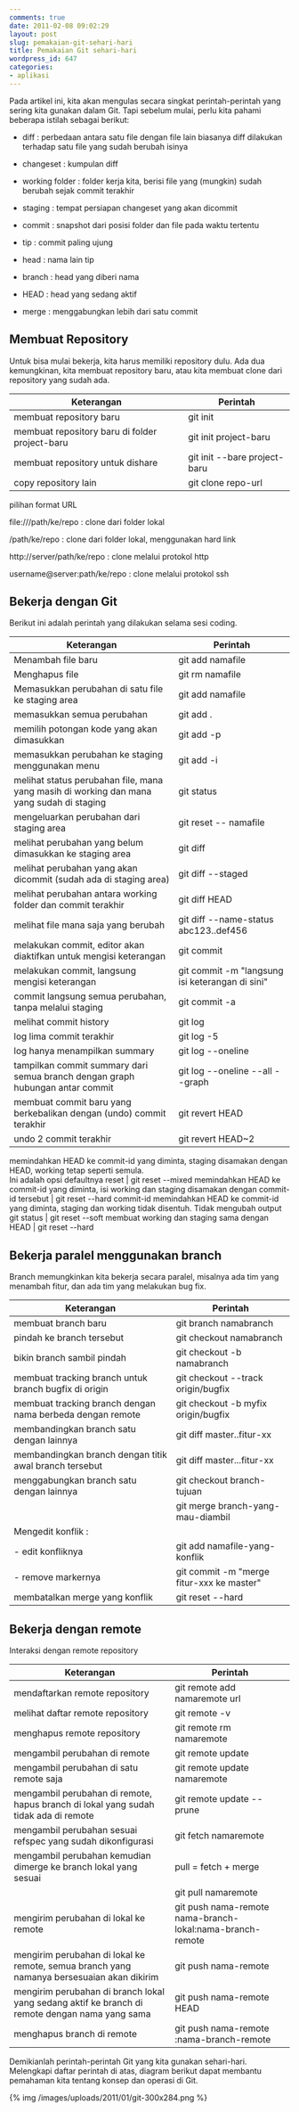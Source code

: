 ```yaml
---
comments: true
date: 2011-02-08 09:02:29
layout: post
slug: pemakaian-git-sehari-hari
title: Pemakaian Git sehari-hari
wordpress_id: 647
categories:
- aplikasi
---
```


Pada artikel ini, kita akan mengulas secara singkat perintah-perintah yang sering kita gunakan dalam Git. Tapi sebelum mulai, perlu kita pahami beberapa istilah sebagai berikut:





  * diff : perbedaan antara satu file dengan file lain
biasanya diff dilakukan terhadap satu file yang sudah berubah isinya


  * changeset : kumpulan diff


  * working folder : folder kerja kita, berisi file yang (mungkin) sudah berubah sejak commit terakhir


  * staging : tempat persiapan changeset yang akan dicommit


  * commit : snapshot dari posisi folder dan file pada waktu tertentu


  * tip : commit paling ujung


  * head : nama lain tip


  * branch : head yang diberi nama 


  * HEAD : head yang sedang aktif


  * merge : menggabungkan lebih dari satu commit







## Membuat Repository


Untuk bisa mulai bekerja, kita harus memiliki repository dulu. Ada dua kemungkinan, kita membuat repository baru, atau kita membuat clone dari repository yang sudah ada. 








Keterangan					|Perintah
------------------------------------------------|----------------------------
membuat repository baru				|git init
membuat repository baru di folder project-baru 	|git init project-baru
membuat repository untuk dishare		|git init --bare project-baru
copy repository lain				|git clone repo-url








pilihan format URL



file:///path/ke/repo : clone dari folder lokal  

/path/ke/repo : clone dari folder lokal, menggunakan hard link  

http://server/path/ke/repo : clone melalui protokol http  

username@server:path/ke/repo : clone melalui protokol ssh  









## Bekerja dengan Git


Berikut ini adalah perintah yang dilakukan selama sesi coding.








Keterangan													  	|  Perintah
------------------------------------------------------------------------------------------------------------------------|-----------------------------------------
Menambah file baru													|  git add namafile
Menghapus file														|  git rm namafile
Memasukkan perubahan di satu file ke staging area									|  git add namafile
memasukkan semua perubahan												|  git add . 
memilih potongan kode yang akan dimasukkan										|  git add -p
memasukkan perubahan ke staging menggunakan menu									|  git add -i
melihat status perubahan file, mana yang masih di working dan mana yang sudah di staging				|  git status
mengeluarkan perubahan dari staging area										|  git reset -- namafile
melihat perubahan yang belum dimasukkan ke staging area									|  git diff
melihat perubahan yang akan dicommit (sudah ada di staging area)							|  git diff --staged
melihat perubahan antara working folder dan commit terakhir								|  git diff HEAD
melihat file mana saja yang berubah											|  git diff --name-status abc123..def456
melakukan commit, editor akan diaktifkan untuk mengisi keterangan							|  git commit
melakukan commit, langsung mengisi keterangan										|  git commit -m "langsung isi keterangan di sini"
commit langsung semua perubahan, tanpa melalui staging									|  git commit -a
melihat commit history													|  git log
log lima commit terakhir												|  git log -5
log hanya menampilkan summary												|  git log --oneline
tampilkan commit summary dari semua branch dengan graph hubungan antar commit						|  git log --oneline --all --graph
membuat commit baru yang berkebalikan dengan (undo) commit terakhir							|  git revert HEAD
undo 2 commit terakhir													|  git revert HEAD~2
memindahkan HEAD ke commit-id yang diminta, staging disamakan dengan HEAD, working tetap seperti semula.   
Ini adalah opsi defaultnya reset											|  git reset --mixed
memindahkan HEAD ke commit-id yang diminta, isi working dan staging disamakan dengan commit-id tersebut			|  git reset --hard commit-id
memindahkan HEAD ke commit-id yang diminta, staging dan working tidak disentuh. Tidak mengubah output git status	|  git reset --soft
membuat working dan staging sama dengan HEAD										|  git reset --hard








## Bekerja paralel menggunakan branch


Branch memungkinkan kita bekerja secara paralel, misalnya ada tim yang menambah fitur, dan ada tim yang melakukan bug fix. 


Keterangan						 	| Perintah
----------------------------------------------------------------|------------------------------------------
membuat branch baru						| git branch namabranch
pindah ke branch tersebut					| git checkout namabranch
bikin branch sambil pindah					| git checkout -b namabranch
membuat tracking branch untuk branch bugfix di origin		| git checkout --track origin/bugfix
membuat tracking branch dengan nama berbeda dengan remote	| git checkout -b myfix origin/bugfix
membandingkan branch satu dengan lainnya			| git diff master..fitur-xx
membandingkan branch dengan titik awal branch tersebut		| git diff master...fitur-xx
menggabungkan branch satu dengan lainnya			| git checkout branch-tujuan   
								| git merge branch-yang-mau-diambil				
Mengedit konflik :						|   
- edit konfliknya  						| git add namafile-yang-konflik  
- remove markernya  						| git commit -m "merge fitur-xxx ke master"
membatalkan merge yang konflik					| git reset --hard









## Bekerja dengan remote


Interaksi dengan remote repository 

Keterangan											| Perintah
------------------------------------------------------------------------------------------------|----------------------------------------------------------
mendaftarkan remote repository									| git remote add namaremote url
melihat daftar remote repository								| git remote -v
menghapus remote repository									| git remote rm namaremote
mengambil perubahan di remote									| git remote update
mengambil perubahan di satu remote saja								| git remote update namaremote
mengambil perubahan di remote, hapus branch di lokal yang sudah tidak ada di remote		| git remote update --prune
mengambil perubahan sesuai refspec yang sudah dikonfigurasi					| git fetch namaremote
mengambil perubahan kemudian dimerge ke branch lokal yang sesuai				| pull = fetch + merge
												| git pull namaremote
mengirim perubahan di lokal ke remote								| git push nama-remote nama-branch-lokal:nama-branch-remote
mengirim perubahan di lokal ke remote, semua branch yang namanya bersesuaian akan dikirim 	| git push nama-remote
mengirim perubahan di branch lokal yang sedang aktif ke branch di remote dengan nama yang sama	| git push nama-remote HEAD
menghapus branch di remote									| git push nama-remote :nama-branch-remote





Demikianlah perintah-perintah Git yang kita gunakan sehari-hari. Melengkapi daftar perintah di atas, diagram berikut dapat membantu pemahaman kita tentang konsep dan operasi di Git. 

{% img /images/uploads/2011/01/git-300x284.png  %}
